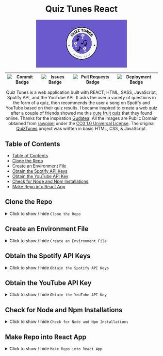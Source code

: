 <div align="center">
<h1>Quiz Tunes React</h1>

<img src="public/img/logo/QuizTunesCardLogo.png" alt="Quiz Tunes Card Logo" width="300">

| ![Commit Badge](https://img.shields.io/github/last-commit/Miramoop/Quiz-Tunes-React) | ![Issues Badge](https://img.shields.io/github/issues-raw/Miramoop/Quiz-Tunes-React) | ![Pull Requests Badge](https://img.shields.io/github/issues-pr-raw/Miramoop/Quiz-Tunes-React.svg?style=flat-square&logo=github&logoColor=white) | ![Deployment Badge](https://deploy-badge.vercel.app/vercel/quiz-tunes-react) |
| :----------------------------------------------------------------------------------: | :---------------------------------------------------------------------------------: | :---------------------------------------------------------------------------------------------------------------------------------------------: | :--------------------------------------------------------------------------: |

Quiz Tunes is a web application built with REACT, HTML, SASS, JavaScript, Spotify API, and the YouTube API. It asks the user a variety of questions in the form of a quiz, then recommends the user a song on Spotify and YouTube based on their quiz results. I became inspired to create a web quiz after a couple of friends showed me this [cute fruit quiz](https://github.com/Gudetea/FruitCard-Odyssey) that they found online. Thanks for the inspiration [Gudatea](https://github.com/Gudetea)! All the images are Public Domain obtained from [rawpixel](https://www.rawpixel.com/) under the [CC0 1.0 Universal License](https://creativecommons.org/publicdomain/zero/1.0/). The original [QuizTunes](https://github.com/Miramoop/Quiz-Tunes) project was written in basic HTML, CSS, & JavaScript.

</div>

## Table of Contents

- [Table of Contents](#table-of-contents)
- [Clone the Repo](#clone-the-repo)
- [Create an Environment File](#create-an-environment-file)
- [Obtain the Spotify API Keys](#obtain-the-spotify-api-keys)
- [Obtain the YouTube API Key](#obtain-the-youtube-api-key)
- [Check for Node and Npm Installations](#check-for-node-and-npm-installations)
- [Make Repo into React App](#make-repo-into-react-app)

## Clone the Repo

<details>
    <summary>Click to show / hide <code>Clone the Repo</code></summary><br>
    <blockquote>
    <strong>NOTE:</strong> We need to clone the Github Repo onto your local machine. If you are not sure how to do this, you can follow the below instructions to learn how to clone the repo.
    </blockquote>
    <ol>
      <li>Open the command prompt on your computer (It will open to the below directory as default)</li>
      <pre><code>C:\Users\YOURUSERNAME></pre></code>
      <li>Click the code button on the GitHub Repo</li>
      <img src="public/img/readmeInstructions/github/github-clone-code-button-red.png" alt="GitHub Clone Code Button with Red Square around it">
      <li>It opens to reveal the HTTPS code for Cloning the Repo</li>
       <img src="public/img/readmeInstructions/github/github-clone-https-link-button.png" alt="GitHub Clone Link with Red Square around it">
      <li>That link is copied into the below command</li>
      <pre><code>C:\Users\YOURUSERNAME> git clone https://github.com/Miramoop/Quiz-Tunes-React.git</pre></code>
      <blockquote>
      <strong>IMPORTANT:</strong> Make sure to keep the command prompt open for the next step
      </blockquote>
      <li> Here are more instructions on cloning a repo, if you need any help:  <a href="https://docs.github.com/en/repositories/creating-and-managing-repositories/cloning-a-repository">GitHub Docs on Cloning Repos</a></li>
   </ol>
    <div align="right">[ <a href="#table-of-contents">↑ Back to Top ↑</a> ]</div>
</details>

## Create an Environment File

  <details>
    <summary>Click to show / hide <code>Create an Environment File</code></summary><br>
    <ol>
      <li>Navigate to the cloned repo folder on your computer using the below command</li>
         <pre><code>C:\Users\YOURUSERNAME> cd quiz-tunes-react</pre></code>
      <li>Next, we must create an environment variables file using the following command</li>
       <pre><code>C:\Users\YOURUSERNAME\quiz-tunes-react> echo. > environment.env </pre></code>
      <li>Now we must access that file using the following command</li>
      <pre><code>C:\Users\YOURUSERNAME\quiz-tunes-react> echo. > environment.env </pre></code>
      <blockquote>
      <strong>IMPORTANT:</strong> We will get the exact keys that need to be added into this file in the next two steps, so keep this file open.
      </blockquote>
    </ol>
    <div align="right">[ <a href="#table-of-contents">↑ Back to Top ↑</a> ]</div>
  </details>

## Obtain the Spotify API Keys

 <details>
    <summary>Click to show / hide <code>Obtain the Spotify API Keys</code></summary><br>
    <ol>
      <li>We must go to the <a href="https://developer.spotify.com/" target="_blank">Spotify Developer Dashboard</a> to get our Spotify API keys
    <blockquote>
    <strong>NOTE:</strong> You must log in with a Spotify account (it can be either free or premium)
    </blockquote>
      <li>Once logged in, you must click the button in the top right of the screen and select dashboard from the dropdown</li>
      <img src="public/img/readmeInstructions/spotify/spotify-developer-dashboard-button.png" alt="Spotify dashboard button with red square around it">
      <li>Then click the Create App button</li>
       <img src="public/img/readmeInstructions/spotify/spotify-developer-dashboard-create-app-button.png" alt="Spotify dashboard create app button with red square around it">
      <li>Create the app name and description (it can be whatever you would like)</li>
       <img src="public/img/readmeInstructions/spotify/spotify-developer-dashboard-app-name-description.png" alt="Spotify create app dashboard with app name and description entered">
      <li>The redirect uri must be set to localhost:3000/</li>
      <img src="public/img/readmeInstructions/spotify/spotify-developer-dashboard-redirect-uri-add-button.png" alt="Spotify create app dashboard with app name and description entered">
      <blockquote>
      <strong>IMPORTANT:</strong> Ensure you press the add button! Also, the redirect uri must be set to this in order for the local server to run properly using react.
      </blockquote>
      <li>Select the Web API checkbox, read and accept Spotify's terms, then save your app </li>
      <img src="public/img/readmeInstructions/spotify/spotify-developer-dashboard-api-terms-save.png" alt="Spotify dashboard create app dashboard with web api selected and terms box selected">
      <li>Click the settings button</li>
      <img src="public/img/readmeInstructions/spotify/spotify-app-dashboard-settings-button.png" alt="Spotify app dashboard settings button with red square around it">
      <li>The Client ID and Client Secret keys will be able to be viewed here (mine is blacked out, but yours won't be)</li>
        <img src="public/img/readmeInstructions/spotify/spotify-app-dashboard-keys.png" alt="Spotify app dashboard settings button with red square around it">
        <blockquote>
        <strong>IMPORTANT:</strong> You must press the view client secret button to see the secret key.
        </blockquote>
      <li>Copy and paste the client id and client secret keys into the <code>environment.env</code> file we created earlier in this format and save the file. Keep the file open for the next step!</li>
         <pre><code>
REACT_APP_CLIENT_ID=PLACE YOUR SPOTIFY CLIENT ID CODE HERE 
REACT_APP_CLIENT_SECRET=PLACE YOUR SPOTIFY SECRET ID CODE HERE
    </code></pre>
    <div align="right">[ <a href="#table-of-contents">↑ Back to Top ↑</a> ]</div>
  </details>

## Obtain the YouTube API Key

 <details>
    <summary>Click to show / hide <code>Obtain the YouTube API Key</code></summary><br>
    <ol>
      <li>We must go to the <a href="https://console.cloud.google.com/apis/dashboard" target="_blank">Google API Dashboard</a> to obtain our YouTube API Key</li>
      <blockquote>
      <strong>NOTE:</strong> You must log in with a Google account
      </blockquote>
      <li>Click on the top left button titled "Select a Project" (mine shows a project name only because I already have created one before)</li>
      <img src="public/img/readmeInstructions/google/google-api-create-project-button.png" alt="Google API dashboard select a project button with red square around it">
      <li>Press the button titled "New Project"</li>
      <img src="public/img/readmeInstructions/google/google-api-create-new-project-button.png" alt="Google API dashboard new project button with red square around it">
      <li>Create the app name (it can be whatever you would like) and choose any organization. Then press the "Create" button</li>
      <img src="public/img/readmeInstructions/google/google-api-new-project-creation-screen.png" alt="Google API dashboard new project creation screen with details filled in">
      <li>Press the "Enable APIs and Services" button</li>
      <img src="public/img/readmeInstructions/google/google-api-enable-apis-and-services-button.png" alt="Google API dashboard enable APIs and Services button with red square around it">
      <li>Search for "YouTube Data API v3" & Click to enable it</li>
      <img src="public/img/readmeInstructions/google/youtube-api-enable-button.png" alt="YouTube data api v3 enable button with red square around it">
      <li>Click the "Create Credentials" button</li>
      <img src="public/img/readmeInstructions/google/youtube-api-create-credentials-button.png" alt="YouTube data api v3 create credentials button with red square around it">
      <li>Select the public data checkbox and press next</li>
      <img src="public/img/readmeInstructions/google/youtube-api-public-data-select-and-next-button.png" alt="YouTube data api v3 public data option selected, and a next button with a red square around it">
      <li>Now your YouTube API key is given (mine is blacked out but yours won't be)</li>
      <img src="public/img/readmeInstructions/google/youtube-api-key.png" alt="YouTube data api v3 api key">
      <li>Copy and paste your YouTube API key into the <code>environment file</code> created in the steps above right below your other two keys</li>
           <pre><code>
REACT_APP_CLIENT_ID=SPOTIFY CLIENT CODE
REACT_APP_CLIENT_SECRET=SPOTIFY SECRET CODE
REACT_APP_API_KEY=PLACE YOUR YOUTUBE API KEY HERE
    </code></pre>
   <li>Save the environment file and you can now close it without any issues</li>
  </ol>
    <div align="right">[ <a href="#table-of-contents">↑ Back to Top ↑</a> ]</div>
  </details>

## Check for Node and Npm Installations

 <details>
    <summary>Click to show / hide <code>Check for Node and Npm Installations</code></summary></br>
      <blockquote>
      <strong>NOTE:</strong> We need to ensure that you have Node & Npm installed on your local machine.
      </blockquote>
    <ol>
      <li>Check for the npm version using the below command</li>
      <pre><code>npm -v</code></pre>
      <li>Check for the node version using the below command</li>
      <pre><code>node -v</code></pre>
      <blockquote>
      <strong>NOTE:</strong> If either of these commands do not give a version number or give an error we must install node and npm
      </blockquote>
      <li>Install npm using the below command</li>
         <pre><code>npm install latest</code></pre>
      <li>Install node using the below command</li>
         <pre><code>npm install node</code></pre>
      <li>Run the same commands to check the versions of each to ensure that they installed properly</li>
      <blockquote>
      <strong>IMPORTANT:</strong> If the command prompt does not allow you to run any of these commands. Make sure to exit and run command prompt as administrator
      </blockquote>
      <img src="public/img/readmeInstructions/cmd-run-as-admin.png" alt="Windows search for command prompt with run as administrator button circled in red">
    </ol>
    <div align="right">[ <a href="#table-of-contents">↑ Back to Top ↑</a> ]</div>
  </details>

## Make Repo into React App

 <details>
    <summary>Click to show / hide <code>Make Repo into React App</code></summary></br>
    <ol>
    <li>Open the command prompt and get to the proper directory for your project using this command</li>
     <pre><code>C:\Users\YOURUSERNAME> cd quiz-tunes-react</pre></code>
    <li>Now that we are in the proper place, we have to make this project into a react app using this command</li>
      <pre><code>C:\Users\YOURUSERNAME\quiz-tunes-react> npm install create-react-app</pre></code>
    <li>Now our project is a react app, we can run it on our local machine using the following command</li>
      <pre><code>C:\Users\YOURUSERNAME\quiz-tunes-react> npm run start</pre></code>
      <blockquote>
      <strong>IMPORTANT:</strong> To terminate the local development server, open the windows powershell that was opened by your local machine to host the local server & press "ctrl + c", then press y when prompted.
      </blockquote>
      <blockquote>
      <strong>NOTE:</strong> The browser window where the local development server is being run will not close automatically, you must close it yourself.
      </blockquote>
    </ol>
    <div align="right">[ <a href="#table-of-contents">↑ Back to Top ↑</a> ]</div>

  </details>
